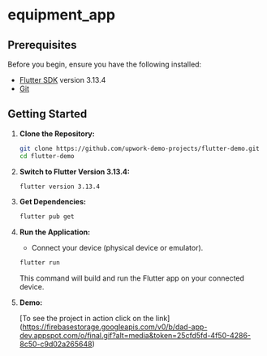 # equipment_app

## Prerequisites

Before you begin, ensure you have the following installed:

- [Flutter SDK](https://flutter.dev/docs/get-started/install) version 3.13.4
- [Git](https://git-scm.com/downloads)

## Getting Started

1. **Clone the Repository:**

    ```bash
    git clone https://github.com/upwork-demo-projects/flutter-demo.git
    cd flutter-demo
    ```

2. **Switch to Flutter Version 3.13.4:**

    ```bash
    flutter version 3.13.4
    ```

3. **Get Dependencies:**

    ```bash
    flutter pub get
    ```

4.  **Run the Application:**

    - Connect your device (physical device or emulator).
    ```bash
    flutter run
    ```

    This command will build and run the Flutter app on your connected device.

5. **Demo:**

    [To see the project in action click on the link]
    (https://firebasestorage.googleapis.com/v0/b/dad-app-dev.appspot.com/o/final.gif?alt=media&token=25cfd5fd-4f50-4286-8c50-c9d02a265648)

